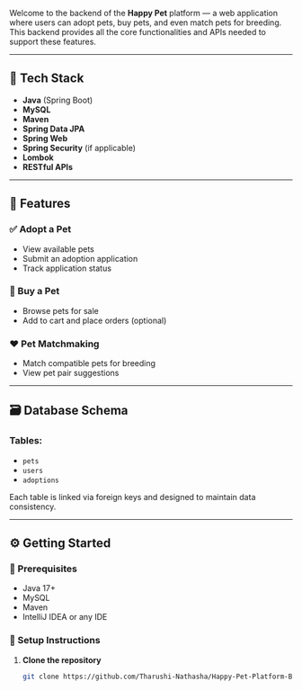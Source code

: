 Welcome to the backend of the **Happy Pet** platform — a web application where users can adopt pets, buy pets, and even match pets for breeding. This backend provides all the core functionalities and APIs needed to support these features.

---

## 🚀 Tech Stack

- **Java** (Spring Boot)
- **MySQL**
- **Maven**
- **Spring Data JPA**
- **Spring Web**
- **Spring Security** (if applicable)
- **Lombok**
- **RESTful APIs**

---

## 📁 Features

### ✅ Adopt a Pet
- View available pets
- Submit an adoption application
- Track application status

### 🛒 Buy a Pet
- Browse pets for sale
- Add to cart and place orders (optional)

### ❤️ Pet Matchmaking
- Match compatible pets for breeding
- View pet pair suggestions

---

## 🗃️ Database Schema

### Tables:
- `pets`  
- `users`  
- `adoptions`

Each table is linked via foreign keys and designed to maintain data consistency.

---

## ⚙️ Getting Started

### 🔧 Prerequisites
- Java 17+
- MySQL
- Maven
- IntelliJ IDEA or any IDE

### 🔌 Setup Instructions

1. **Clone the repository**
   ```bash
   git clone https://github.com/Tharushi-Nathasha/Happy-Pet-Platform-Backend.git
